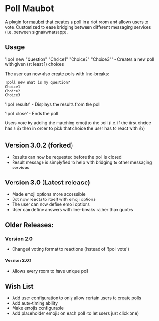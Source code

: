 # Poll Maubot
A plugin for [maubot](https://github.com/maubot/maubot) that creates a poll in a riot room and allows users to vote.
Customized to ease bridging between different messaging services (i.e. between signal/whatsapp).


## Usage
'!poll new  "Question" "Choice1" "Choice2" "Choice3"' - Creates a new poll with given (at least 1) choices

The user can now also create polls with line-breaks:
```
!poll new What is my question?
Choice1
Choice2
Choice3
```

'!poll results' - Displays the results from the poll

'!poll close' - Ends the poll

Users vote by adding the matching emoji to the poll (i.e. if the first choice has a :thumbsup: then in order to pick that choice the user has to react with :thumbsup:)

## Version 3.0.2 (forked)
 - Results can now be requested before the poll is closed
 - Result message is simplyfied to help with bridging to other messaging services

## Version 3.0 (Latest release)
 - Made emoji options more accessible
 - Bot now reacts to itself with emoji options
 - The user can now define emoji options
 - User can define answers with line-breaks rather than quotes


## Older Releases:

### Version 2.0
 - Changed voting format to reactions (instead of '!poll vote')

#### Version 2.0.1
 - Allows every room to have unique poll


## Wish List
- Add user configuration to only allow certain users to create polls
- Add auto-timing ability
- Make emojis configurable
- Add placeholder emojis on each poll (to let users just click one)
